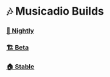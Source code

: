 # 🎶 Musicadio Builds
### [🚧 Nightly](https://hampoelz.github.io/Musicadio/nightly/)
### [🏗️ Beta](https://hampoelz.github.io/Musicadio/beta/)
### [🏠 Stable](https://hampoelz.github.io/Musicadio/stable/)
